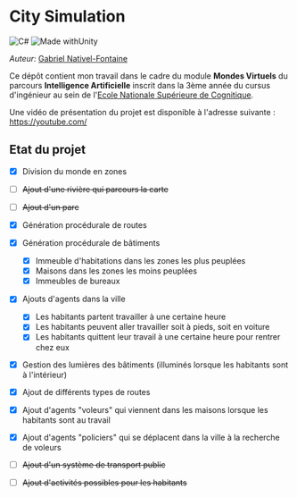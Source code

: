 # City Simulation

![C#](https://img.shields.io/badge/C#-7.3-green.svg?&logoColor=white) ![Made withUnity](https://img.shields.io/badge/Unity-2019.4.14-blue.svg?logo=unity&logoColor=white)

_Auteur:_ [Gabriel Nativel-Fontaine](mailto:gnativ910e@ensc.fr)

Ce dépôt contient mon travail dans le cadre du module **Mondes Virtuels** du parcours **Intelligence Artificielle** inscrit dans la 3ème année du cursus d'ingénieur au sein de l'[Ecole Nationale Supérieure de Cognitique](http://www.ensc.fr).



Une vidéo de présentation du projet est disponible à l'adresse suivante : https://youtube.com/

## Etat du projet

- [x] Division du monde en zones
- [ ] ~~Ajout d'une rivière qui parcours la carte~~
- [ ] ~~Ajout d'un parc~~
- [x] Génération procédurale de routes
- [x] Génération procédurale de bâtiments
  - [x] Immeuble d'habitations dans les zones les plus peuplées
  - [x] Maisons dans les zones les moins peuplées
  - [x] Immeubles de bureaux
- [x] Ajouts d'agents dans la ville
  - [x] Les habitants partent travailler à une certaine heure
  - [x] Les habitants peuvent aller travailler soit à pieds, soit en voiture
  - [x] Les habitants quittent leur travail à une certaine heure pour rentrer chez eux
- [x] Gestion des lumières des bâtiments (illuminés lorsque les habitants sont à l'intérieur)
- [x] Ajout de différents types de routes
- [x] Ajout d'agents "voleurs" qui viennent dans les maisons lorsque les habitants sont au travail
- [x] Ajout d'agents "policiers" qui se déplacent dans la ville à la recherche de voleurs
- [ ] ~~Ajout d'un système de transport public~~
- [ ] ~~Ajout d'activités possibles pour les habitants~~



